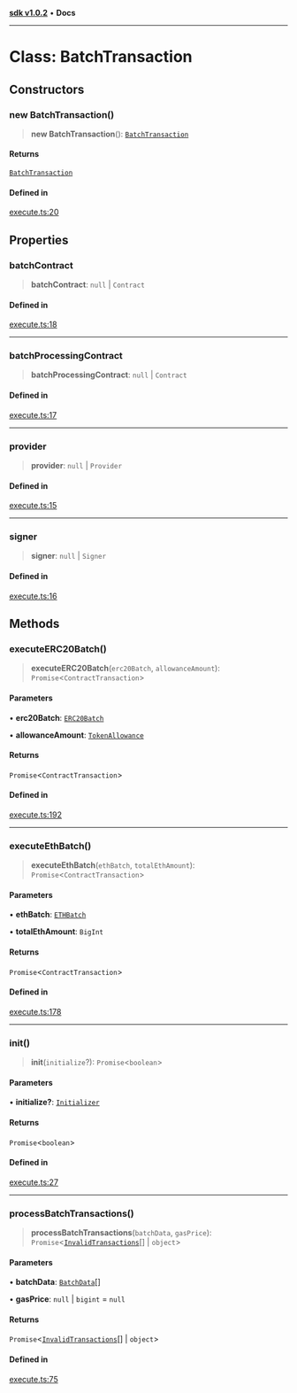 [**sdk v1.0.2**](../index.md) • **Docs**

***

# Class: BatchTransaction

## Constructors

### new BatchTransaction()

> **new BatchTransaction**(): [`BatchTransaction`](BatchTransaction.md)

#### Returns

[`BatchTransaction`](BatchTransaction.md)

#### Defined in

[execute.ts:20](https://github.com/aditya172926/batching_eth/blob/10726dea18f0dc502053946db34a4d893b011b64/src/execute.ts#L20)

## Properties

### batchContract

> **batchContract**: `null` \| `Contract`

#### Defined in

[execute.ts:18](https://github.com/aditya172926/batching_eth/blob/10726dea18f0dc502053946db34a4d893b011b64/src/execute.ts#L18)

***

### batchProcessingContract

> **batchProcessingContract**: `null` \| `Contract`

#### Defined in

[execute.ts:17](https://github.com/aditya172926/batching_eth/blob/10726dea18f0dc502053946db34a4d893b011b64/src/execute.ts#L17)

***

### provider

> **provider**: `null` \| `Provider`

#### Defined in

[execute.ts:15](https://github.com/aditya172926/batching_eth/blob/10726dea18f0dc502053946db34a4d893b011b64/src/execute.ts#L15)

***

### signer

> **signer**: `null` \| `Signer`

#### Defined in

[execute.ts:16](https://github.com/aditya172926/batching_eth/blob/10726dea18f0dc502053946db34a4d893b011b64/src/execute.ts#L16)

## Methods

### executeERC20Batch()

> **executeERC20Batch**(`erc20Batch`, `allowanceAmount`): `Promise`\<`ContractTransaction`\>

#### Parameters

• **erc20Batch**: [`ERC20Batch`](../interfaces/ERC20Batch.md)

• **allowanceAmount**: [`TokenAllowance`](../interfaces/TokenAllowance.md)

#### Returns

`Promise`\<`ContractTransaction`\>

#### Defined in

[execute.ts:192](https://github.com/aditya172926/batching_eth/blob/10726dea18f0dc502053946db34a4d893b011b64/src/execute.ts#L192)

***

### executeEthBatch()

> **executeEthBatch**(`ethBatch`, `totalEthAmount`): `Promise`\<`ContractTransaction`\>

#### Parameters

• **ethBatch**: [`ETHBatch`](../interfaces/ETHBatch.md)

• **totalEthAmount**: `BigInt`

#### Returns

`Promise`\<`ContractTransaction`\>

#### Defined in

[execute.ts:178](https://github.com/aditya172926/batching_eth/blob/10726dea18f0dc502053946db34a4d893b011b64/src/execute.ts#L178)

***

### init()

> **init**(`initialize`?): `Promise`\<`boolean`\>

#### Parameters

• **initialize?**: [`Initializer`](../interfaces/Initializer.md)

#### Returns

`Promise`\<`boolean`\>

#### Defined in

[execute.ts:27](https://github.com/aditya172926/batching_eth/blob/10726dea18f0dc502053946db34a4d893b011b64/src/execute.ts#L27)

***

### processBatchTransactions()

> **processBatchTransactions**(`batchData`, `gasPrice`): `Promise`\<[`InvalidTransactions`](../interfaces/InvalidTransactions.md)[] \| `object`\>

#### Parameters

• **batchData**: [`BatchData`](../interfaces/BatchData.md)[]

• **gasPrice**: `null` \| `bigint` = `null`

#### Returns

`Promise`\<[`InvalidTransactions`](../interfaces/InvalidTransactions.md)[] \| `object`\>

#### Defined in

[execute.ts:75](https://github.com/aditya172926/batching_eth/blob/10726dea18f0dc502053946db34a4d893b011b64/src/execute.ts#L75)
